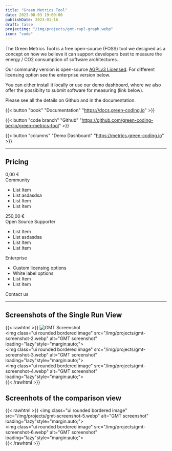 ```yaml
---
title: "Green Metrics Tool"
date: 2023-08-03 19:00:00
publishDate: 2023-01-16
draft: false
projectimg: "/img/projects/gmt-rapl-graph.webp"
icon: "code"
---
```


The Green Metrics Tool is a free open-source (FOSS) tool we designed as a concept on how we believe it can support
developers best to measure the energy / CO2 consumption of software architectures.

Our community version is open-source [AGPLv3 Licensed](https://github.com/green-coding-berlin/green-metrics-tool/blob/main/LICENSE). For different licensing option see the enterprise version below.

You can either install it locally or use our demo dashboard, where we also offer the possibilty to submit software for measuring (link below).

Please see all the details on Github and in the documentation.

{{< button "book" "Documentation" "https://docs.green-coding.io" >}}

{{< button "code branch" "Github" "https://github.com/green-coding-berlin/green-metrics-tool" >}}

{{< button "columns" "Demo Dashboard" "https://metrics.green-coding.io" >}}

--- 

## Pricing

<div class="ui placeholder segment">
  <div class="ui three column stackable center aligned grid">
    <div class="middle aligned row">
      <div class="column">
        <div class="ui statistic">
          <div class="value">
            0,00 €
          </div>
          <div class="label">
            Community <i class="users icon"></i>
          </div>
        </div>
        <div class="field">
          <ul>
              <li>List Item</li>
              <li>List asdasdsa</li>
              <li>List Item</li>
              <li>List Item</li>
          </ul>
        </div>
      </div>
      <div class="column">
        <div class="ui statistic">
          <div class="value">
            250,00 €
          </div>
          <div class="label">
            Open Source Supporter <i class="edit icon"></i>
          </div>
        </div>
        <div class="field">
            <ul>
              <li>List Item</li>
              <li>List asdasdsa</li>
              <li>List Item</li>
              <li>List Item</li>
          </ul>
        </div>
      </div>
      <div class="column">
        <div class="ui icon header">
          <i class="world icon"></i>
          Enterprise
        </div>
        <ul>
              <li>Custom licensing options</li>
              <li>White label options</li>
              <li>List Item</li>
              <li>List Item</li>
          </ul>
        <div class="ui primary button">
          Contact us
        </div>
      </div>
    </div>
  </div>
</div>


---

## Screenshots of the Single Run View

{{< rawhtml >}}
<img class="ui rounded bordered image" src="/img/projects/gmt-screenshot-1.webp" alt="GMT Screenshot" loading="lazy" style="margin:auto;">
<br>
<img class="ui rounded bordered image" src="/img/projects/gmt-screenshot-2.webp" alt="GMT screenshot" loading="lazy"style="margin:auto;">
<br>
<img class="ui rounded bordered image" src="/img/projects/gmt-screenshot-3.webp" alt="GMT screenshot" loading="lazy"style="margin:auto;">
<br>
<img class="ui rounded bordered image" src="/img/projects/gmt-screenshot-4.webp" alt="GMT screenshot" loading="lazy"style="margin:auto;">
<br>
{{< /rawhtml >}}

## Screenhots of the comparison view
{{< rawhtml >}}
<img class="ui rounded bordered image" src="/img/projects/gmt-screenshot-5.webp" alt="GMT screenshot" loading="lazy"style="margin:auto;">
<br>
<img class="ui rounded bordered image" src="/img/projects/gmt-screenshot-6.webp" alt="GMT screenshot" loading="lazy"style="margin:auto;">
<br>
{{< /rawhtml >}}



